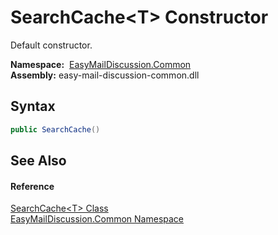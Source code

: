 SearchCache&lt;T> Constructor
=============================
Default constructor.

  **Namespace:**  [EasyMailDiscussion.Common][1]  
  **Assembly:** easy-mail-discussion-common.dll

Syntax
------

```csharp
public SearchCache()
```


See Also
--------

#### Reference
[SearchCache&lt;T> Class][2]  
[EasyMailDiscussion.Common Namespace][1]  

[1]: ../README.md
[2]: README.md